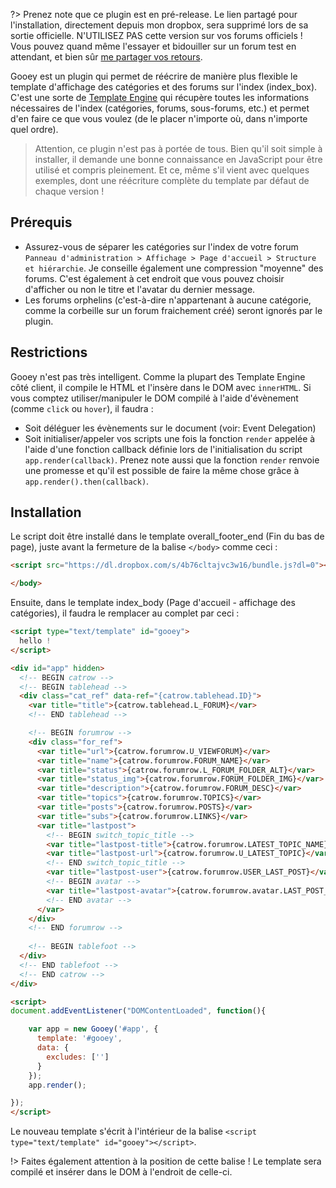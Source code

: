 ?> Prenez note que ce plugin est en pré-release. Le lien partagé pour l'installation, directement depuis mon dropbox, sera supprimé lors de sa sortie officielle. N'UTILISEZ PAS cette version sur vos forums officiels ! Vous pouvez quand même l'essayer et bidouiller sur un forum test en attendant, et bien sûr [me partager vos retours](https://github.com/poumon-io/gooey/issues).

Gooey est un plugin qui permet de réécrire de manière plus flexible le template d'affichage des catégories et des forums sur l'index (index_box). C'est une sorte de [Template Engine](https://en.wikipedia.org/wiki/Template_processor) qui récupère toutes les informations nécessaires de l'index (catégories, forums, sous-forums, etc.) et permet d'en faire ce que vous voulez (de le placer n'importe où, dans n'importe quel ordre).

> Attention, ce plugin n'est pas à portée de tous. Bien qu'il soit simple à installer, il demande une bonne connaissance en JavaScript pour être utilisé et compris pleinement. Et ce, même s'il vient avec quelques exemples, dont une réécriture complète du template par défaut de chaque version !

## Prérequis

- Assurez-vous de séparer les catégories sur l'index de votre forum `Panneau d'administration > Affichage > Page d'accueil > Structure et hiérarchie`. Je conseille également une compression "moyenne" des forums. C'est également à cet endroit que vous pouvez choisir d'afficher ou non le titre et l'avatar du dernier message.
- Les forums orphelins (c'est-à-dire n'appartenant à aucune catégorie, comme la corbeille sur un forum fraichement créé) seront ignorés par le plugin.

## Restrictions

Gooey n'est pas très intelligent. Comme la plupart des Template Engine côté client, il compile le HTML et l'insère dans le DOM avec `innerHTML`. Si vous comptez utiliser/manipuler le DOM compilé à l'aide d'évènement (comme `click` ou `hover`), il faudra :

- Soit déléguer les évènements sur le document (voir: Event Delegation)
- Soit initialiser/appeler vos scripts une fois la fonction `render` appelée à l'aide d'une fonction callback définie lors de l'initialisation du script `app.render(callback)`. Prenez note aussi que la fonction `render` renvoie une promesse et qu'il est possible de faire la même chose grâce à `app.render().then(callback)`.

## Installation

Le script doit être installé dans le template overall_footer_end (Fin du bas de page), juste avant la fermeture de la balise `</body>` comme ceci : 

```html
<script src="https://dl.dropbox.com/s/4b76cltajvc3w16/bundle.js?dl=0"></script>

</body>
```

Ensuite, dans le template index_body (Page d'accueil - affichage des catégories), il faudra le remplacer au complet par ceci : 

```html
<script type="text/template" id="gooey">
  hello !
</script>

<div id="app" hidden>  
  <!-- BEGIN catrow -->
  <!-- BEGIN tablehead -->
  <div class="cat_ref" data-ref="{catrow.tablehead.ID}">
    <var title="title">{catrow.tablehead.L_FORUM}</var>
    <!-- END tablehead -->

    <!-- BEGIN forumrow -->
    <div class="for_ref">
      <var title="url">{catrow.forumrow.U_VIEWFORUM}</var>
      <var title="name">{catrow.forumrow.FORUM_NAME}</var>
      <var title="status">{catrow.forumrow.L_FORUM_FOLDER_ALT}</var>
      <var title="status_img">{catrow.forumrow.FORUM_FOLDER_IMG}</var>
      <var title="description">{catrow.forumrow.FORUM_DESC}</var>
      <var title="topics">{catrow.forumrow.TOPICS}</var>
      <var title="posts">{catrow.forumrow.POSTS}</var>
      <var title="subs">{catrow.forumrow.LINKS}</var>
      <var title="lastpost">
        <!-- BEGIN switch_topic_title -->
        <var title="lastpost-title">{catrow.forumrow.LATEST_TOPIC_NAME}</var>
        <var title="lastpost-url">{catrow.forumrow.U_LATEST_TOPIC}</var>
        <!-- END switch_topic_title -->
        <var title="lastpost-user">{catrow.forumrow.USER_LAST_POST}</var>
        <!-- BEGIN avatar -->
        <var title="lastpost-avatar">{catrow.forumrow.avatar.LAST_POST_AVATAR}</var>
        <!-- END avatar -->
      </var>
    </div>
    <!-- END forumrow -->
    
    <!-- BEGIN tablefoot -->
  </div>
  <!-- END tablefoot -->
  <!-- END catrow --> 
</div>

<script>
document.addEventListener("DOMContentLoaded", function(){

	var app = new Gooey('#app', {
	  template: '#gooey',
	  data: {
	  	excludes: ['']
	  }
	});
	app.render();

});  
</script>
```

Le nouveau template s'écrit à l'intérieur de la balise `<script type="text/template" id="gooey"></script>`.

!> Faites également attention à la position de cette balise ! Le template sera compilé et insérer dans le DOM à l'endroit de celle-ci.
